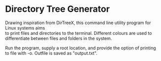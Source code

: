 # Directory Tree Generator

Drawing inspiration from DirTreeX, this command line utility program for Linux systems aims  
to print files and directories to the terminal.
Different colours are used to differentiate between files and folders in the system.  

Run the program, supply a root location, and provide the option of printing to file with  -o.  Outfile is saved as "output.txt".  